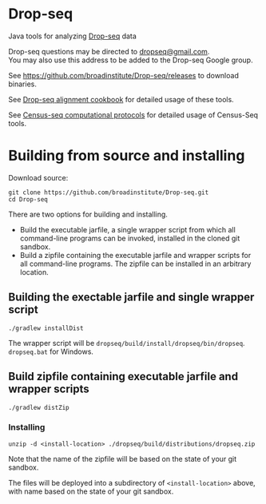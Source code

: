 # Drop-seq
Java tools for analyzing [Drop-seq](http://mccarrolllab.com/dropseq/) data

Drop-seq questions may be directed to [dropseq@gmail.com](mailto:dropseq@gmail.com).  
You may also use this address to be added to the Drop-seq Google group.

See https://github.com/broadinstitute/Drop-seq/releases to download binaries.

See [Drop-seq alignment cookbook](doc/Drop-seq_Alignment_Cookbook.pdf) for detailed usage of these tools.

See [Census-seq computational protocols](doc/Census-seq_Computational_Protcools.pdf) for detailed usage of Census-Seq tools.

# Building from source and installing

Download source:
```
git clone https://github.com/broadinstitute/Drop-seq.git 
cd Drop-seq
```

There are two options for building and installing.  

- Build the executable jarfile, a single wrapper script from which all command-line programs can be invoked, installed in the cloned git sandbox.
- Build a zipfile containing the executable jarfile and wrapper scripts for all command-line programs.  The zipfile can be installed in an arbitrary location.

## Building the exectable jarfile and single wrapper script
`./gradlew installDist`

The wrapper script will be `dropseq/build/install/dropseq/bin/dropseq`.  `dropseq.bat` for Windows.
## Build zipfile containing executable jarfile and wrapper scripts
`./gradlew distZip`

### Installing
```
unzip -d <install-location> ./dropseq/build/distributions/dropseq.zip
```
Note that the name of the zipfile will be based on the state of your git sandbox.

The files will be deployed into a subdirectory of `<install-location>` above, with name based on the state of your git sandbox. 